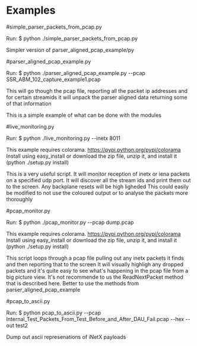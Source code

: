 Examples
===========

#simple_parser_packets_from_pcap.py

Run:
$ python ./simple_parser_packets_from_pcap.py

Simpler version of parser_aligned_pcap_example/py

#parser_aligned_pcap_example.py


Run:
$ python ./parser_aligned_pcap_example.py --pcap SSR_ABM_102_capture_example1.pcap

This will go though the pcap file, reporting all the packet ip addresses and for certain streamids it will unpack
the parser aligned data returning some of that information

This is a simple example of what can be done with the modules


#live_monitoring.py


Run:
$ python ./live_monitoring.py --inetx 8011

This example requires colorama. 
https://pypi.python.org/pypi/colorama Install using easy_install or download the zip file, unzip it, and install it (python ./setup.py install)

This is a very useful script. It will monitor reception of inetx or iena packets on a specified udp port. It will
discover all the stream ids and print them out to the screen. Any backplane resets will be high ligheded
This could easily be modified to not use the coloured output or to analyse the packets more thoroughly



#pcap_monitor.py

Run:
$ python ./pcap_monitor.py  --pcap dump.pcap

This example requires colorama. 
https://pypi.python.org/pypi/colorama Install using easy_install or download the zip file, unzip it, and install it (python ./setup.py install)


This script loops through a pcap file pulling out any inetx packets it finds and then reporting that to the screen
It will visually highligh any dropped packets and it's quite easy to see what's happening in the pcap file from a 
big picture view.
It's not recommende to us the ReadNextPacket method that is described here. Better to use the methods from parser_aligned_pcap_example

#pcap_to_ascii.py

Run:
$ python  pcap_to_ascii.py --pcap Internal_Test_Packets_From_Test_Before_and_After_DAU_Fail.pcap  --hex --out test2

Dump out ascii represenations of iNetX payloads




